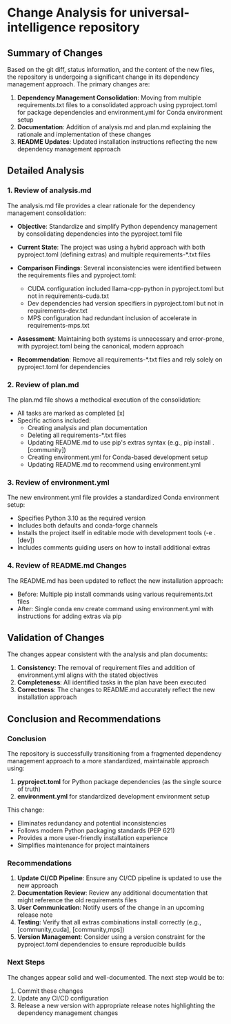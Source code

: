 # Change Analysis for universal-intelligence repository

## Summary of Changes

Based on the git diff, status information, and the content of the new files, the repository is undergoing a significant change in its dependency management approach. The primary changes are:

1. **Dependency Management Consolidation**: Moving from multiple requirements.txt files to a consolidated approach using pyproject.toml for package dependencies and environment.yml for Conda environment setup
2. **Documentation**: Addition of analysis.md and plan.md explaining the rationale and implementation of these changes
3. **README Updates**: Updated installation instructions reflecting the new dependency management approach

## Detailed Analysis

### 1. Review of analysis.md

The analysis.md file provides a clear rationale for the dependency management consolidation:

- **Objective**: Standardize and simplify Python dependency management by consolidating dependencies into the pyproject.toml file
- **Current State**: The project was using a hybrid approach with both pyproject.toml (defining extras) and multiple requirements-*.txt files
- **Comparison Findings**: Several inconsistencies were identified between the requirements files and pyproject.toml:
  - CUDA configuration included llama-cpp-python in pyproject.toml but not in requirements-cuda.txt
  - Dev dependencies had version specifiers in pyproject.toml but not in requirements-dev.txt
  - MPS configuration had redundant inclusion of accelerate in requirements-mps.txt

- **Assessment**: Maintaining both systems is unnecessary and error-prone, with pyproject.toml being the canonical, modern approach
- **Recommendation**: Remove all requirements-*.txt files and rely solely on pyproject.toml for dependencies

### 2. Review of plan.md

The plan.md file shows a methodical execution of the consolidation:

- All tasks are marked as completed [x]
- Specific actions included:
  - Creating analysis and plan documentation
  - Deleting all requirements-*.txt files
  - Updating README.md to use pip's extras syntax (e.g., pip install .[community])
  - Creating environment.yml for Conda-based development setup
  - Updating README.md to recommend using environment.yml

### 3. Review of environment.yml

The new environment.yml file provides a standardized Conda environment setup:

- Specifies Python 3.10 as the required version
- Includes both defaults and conda-forge channels
- Installs the project itself in editable mode with development tools (-e .[dev])
- Includes comments guiding users on how to install additional extras

### 4. Review of README.md Changes

The README.md has been updated to reflect the new installation approach:

- Before: Multiple pip install commands using various requirements.txt files
- After: Single conda env create command using environment.yml with instructions for adding extras via pip

## Validation of Changes

The changes appear consistent with the analysis and plan documents:

1. **Consistency**: The removal of requirement files and addition of environment.yml aligns with the stated objectives
2. **Completeness**: All identified tasks in the plan have been executed
3. **Correctness**: The changes to README.md accurately reflect the new installation approach

## Conclusion and Recommendations

### Conclusion

The repository is successfully transitioning from a fragmented dependency management approach to a more standardized, maintainable approach using:

1. **pyproject.toml** for Python package dependencies (as the single source of truth)
2. **environment.yml** for standardized development environment setup

This change:
- Eliminates redundancy and potential inconsistencies
- Follows modern Python packaging standards (PEP 621)
- Provides a more user-friendly installation experience
- Simplifies maintenance for project maintainers

### Recommendations

1. **Update CI/CD Pipeline**: Ensure any CI/CD pipeline is updated to use the new approach
2. **Documentation Review**: Review any additional documentation that might reference the old requirements files
3. **User Communication**: Notify users of the change in an upcoming release note
4. **Testing**: Verify that all extras combinations install correctly (e.g., [community,cuda], [community,mps])
5. **Version Management**: Consider using a version constraint for the pyproject.toml dependencies to ensure reproducible builds

### Next Steps

The changes appear solid and well-documented. The next step would be to:

1. Commit these changes
2. Update any CI/CD configuration
3. Release a new version with appropriate release notes highlighting the dependency management changes
